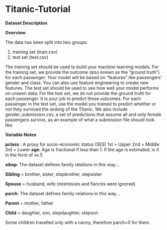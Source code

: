 # Titanic-Tutorial

**Dataset Description**

**Overview**

The data has been split into two groups:

1) training set (train.csv)
2) test set (test.csv)
   
The training set should be used to build your machine learning models. For the training set, we provide the outcome (also known as the “ground truth”) for each passenger. Your model will be based on “features” like passengers’ gender and class. You can also use feature engineering to create new features. The test set should be used to see how well your model performs on unseen data. For the test set, we do not provide the ground truth for each passenger. It is your job to predict these outcomes. For each passenger in the test set, use the model you trained to predict whether or not they survived the sinking of the Titanic. We also include gender_submission.csv, a set of predictions that assume all and only female passengers survive, as an example of what a submission file should look like.

**Variable Notes**

**pclass** : A proxy for socio-economic status (SES)
1st = Upper
2nd = Middle
3rd = Lower
**age**: Age is fractional if less than 1. If the age is estimated, is it in the form of xx.5

**sibsp**: The dataset defines family relations in this way...

**Sibling** = brother, sister, stepbrother, stepsister

**Spouse** = husband, wife (mistresses and fiancés were ignored)

**parch**: The dataset defines family relations in this way...

**Parent** = mother, father

**Child** = daughter, son, stepdaughter, stepson

Some children travelled only with a nanny, therefore parch=0 for them.
